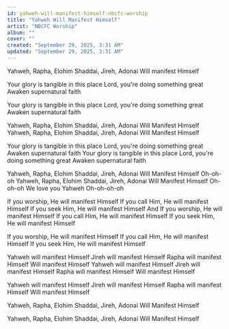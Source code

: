 ```yaml
---
id: yahweh-will-manifest-himself-nbcfc-worship
title: "Yahweh Will Manifest Himself"
artist: "NBCFC Worship"
album: ""
cover: ""
created: "September 29, 2025, 3:31 AM"
updated: "September 29, 2025, 3:31 AM"
---
```


Yahweh, Rapha, Elohim
Shaddai, Jireh, Adonai
Will manifest Himself

Your glory is tangible in this place
Lord, you're doing something great
Awaken supernatural faith

Your glory is tangible in this place
Lord, you're doing something great
Awaken supernatural faith

Yahweh, Rapha, Elohim
Shaddai, Jireh, Adonai
Will Manifest Himself
Yahweh, Rapha, Elohim
Shaddai, Jireh, Adonai
Will Manifest Himself

Your glory is tangible in this place
Lord, you're doing something great
Awaken supernatural faith
Your glory is tangible in this place
Lord, you're doing something great
Awaken supernatural faith

Yahweh, Rapha, Elohim
Shaddai, Jireh, Adonai
Will Manifest Himself
Oh-oh-oh
Yahweh, Rapha, Elohim
Shaddai, Jireh, Adonai
Will Manifest Himself
Oh-oh-oh
We love you Yahweh
Oh-oh-oh-oh

If you worship, He will manifest Himself
If you call Him, He will manifest Himself
If you seek Him, He will manifest Himself
And If you worship, He will manifest Himself
If you call Him, He will manifest Himself
If you seek Him, He will manifest Himself

If you worship, He will manifest Himself
If you call Him, He will manifest Himself
If you seek Him, He will manifest Himself

Yahweh will manifest Himself
Jireh will manifest Himself
Rapha will manifest Himself
Will manifest Himself
Yahweh will manifest Himself
Jireh will manifest Himself
Rapha will manifest Himself
Will manifest Himself

Yahweh will manifest Himself
Jireh will manifest Himself
Rapha will manifest Himself
Will manifest Himself

Yahweh, Rapha, Elohim
Shaddai, Jireh, Adonai
Will Manifest Himself

Yahweh, Rapha, Elohim
Shaddai, Jireh, Adonai
Will Manifest Himself